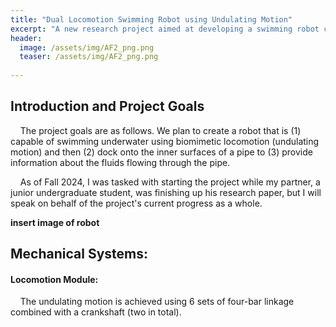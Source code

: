 ```yaml
---
title: "Dual Locomotion Swimming Robot using Undulating Motion"
excerpt: "A new research project aimed at developing a swimming robot capable of diving underwater, docking on the inner walls of a pipe, and sensing liquids flowing through."
header:
  image: /assets/img/AF2_png.png
  teaser: /assets/img/AF2_png.png
   
---
```

## Introduction and Project Goals
&nbsp;&nbsp;&nbsp;&nbsp;The project goals are as follows. We plan to create a robot that is (1) capable of swimming underwater using biomimetic locomotion (undulating motion) and then (2) dock onto the inner surfaces of a pipe to (3) provide information about the fluids flowing through the pipe.

&nbsp;&nbsp;&nbsp;&nbsp;As of Fall 2024, I was tasked with starting the project while my partner, a junior undergraduate student, was finishing up his research paper, but I will speak on behalf of the project's current progress as a whole.

**insert image of robot**

## Mechanical Systems:
#### Locomotion Module:
&nbsp;&nbsp;&nbsp;&nbsp;The undulating motion is achieved using 6 sets of four-bar linkage combined with a crankshaft (two in total). 

